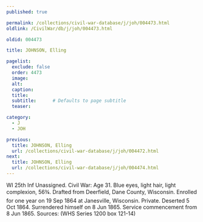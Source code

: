 ```yaml
---
published: true

permalink: /collections/civil-war-database/j/joh/004473.html
oldlink: /CivilWar/db/j/joh/004473.html

oldid: 004473

title: JOHNSON, Elling

pagelist:
  exclude: false
  order: 4473
  image: 
  alt:
  caption:
  title:
  subtitle:      # Defaults to page subtitle
  teaser:

category: 
  - J 
  - JOH

previous:
  title: JOHNSON, Elling
  url: /collections/civil-war-database/j/joh/004472.html  
next:
  title: JOHNSON, Elling
  url: /collections/civil-war-database/j/joh/004474.html   
---
```

WI 25th Inf Unassigned. Civil War: Age 31. Blue eyes, light hair, light complexion, 5&#146;6&frac34;&#148;. Drafted from Deerfield, Dane County, Wisconsin. Enrolled for one year on 19 Sep 1864 at Janesville, Wisconsin. Private. Deserted 5 Oct 1864. Surrendered himself on 8 Jun 1865. Service commencement from 8 Jun 1865. Sources: (WHS Series 1200 box 121-14)